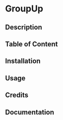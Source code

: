 # GroupUp
## Description
## Table of Content
## Installation
## Usage
## Credits
## Documentation
 
 
